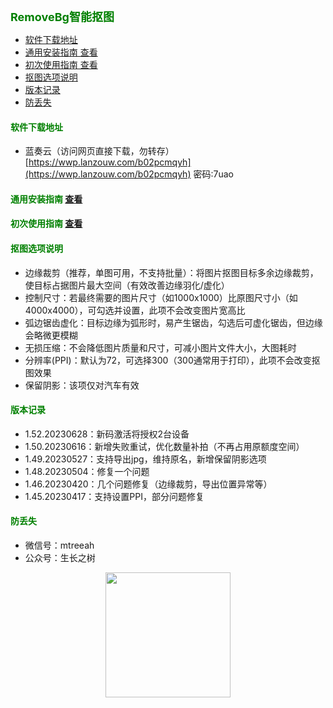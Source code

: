 
<b><font color=green size=4>
RemoveBg智能抠图
</font></b>

- [软件下载地址](#软件下载地址)
- [通用安装指南 查看](#通用安装指南-查看)
- [初次使用指南 查看](#初次使用指南-查看)
- [抠图选项说明](#抠图选项说明)
- [版本记录](#版本记录)
- [防丢失](#防丢失)



#### <font color=green>软件下载地址</font>
- 蓝奏云（访问网页直接下载，勿转存）
[https://wwp.lanzouw.com/b02pcmqyh](https://wwp.lanzouw.com/b02pcmqyh)  密码:7uao

#### <font color=green>通用安装指南</font> [查看](../../univer/install.md)
#### <font color=green>初次使用指南</font> [查看](./tutor.md)
#### <font color=green>抠图选项说明</font>
- 边缘裁剪（推荐，单图可用，不支持批量）：将图片抠图目标多余边缘裁剪，使目标占据图片最大空间（有效改善边缘羽化/虚化）
- 控制尺寸：若最终需要的图片尺寸（如1000x1000）比原图尺寸小（如4000x4000），可勾选并设置，此项不会改变图片宽高比
- 弧边锯齿虚化：目标边缘为弧形时，易产生锯齿，勾选后可虚化锯齿，但边缘会略微更模糊
- 无损压缩：不会降低图片质量和尺寸，可减小图片文件大小，大图耗时
- 分辨率(PPI)：默认为72，可选择300（300通常用于打印），此项不会改变抠图效果
- 保留阴影：该项仅对汽车有效

#### <font color=green>版本记录</font>
- 1.52.20230628：新码激活将授权2台设备
- 1.50.20230616：新增失败重试，优化数量补拍（不再占用原额度空间）
- 1.49.20230527：支持导出jpg，维持原名，新增保留阴影选项
- 1.48.20230504：修复一个问题
- 1.46.20230420：几个问题修复（边缘裁剪，导出位置异常等）
- 1.45.20230417：支持设置PPI，部分问题修复

<!-- #### <font color=green>微信客户服务</font>
- 微信号1：jyq012 （可下单） -->


#### <font color=green>防丢失</font>
- 微信号：mtreeah
- 公众号：生长之树
<center><img src="../../../assets/qrcode_for.jpg" width="200px"></center>
